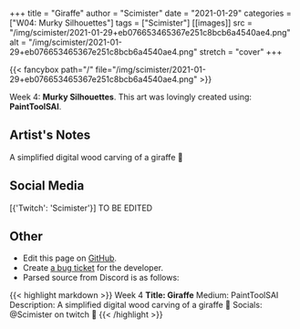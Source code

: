 +++
title =       "Giraffe"
author =      "Scimister"
date =        "2021-01-29"
categories =  ["W04: Murky Silhouettes"]
tags =        ["Scimister"]
[[images]]
                      src = "/img/scimister/2021-01-29+eb076653465367e251c8bcb6a4540ae4.png"
                      alt = "/img/scimister/2021-01-29+eb076653465367e251c8bcb6a4540ae4.png"
                      stretch = "cover"
+++


{{< fancybox path="/" file="/img/scimister/2021-01-29+eb076653465367e251c8bcb6a4540ae4.png" >}}


Week 4: **Murky Silhouettes**. This art was lovingly created using: **PaintToolSAI**.

## Artist's Notes

A simplified digital wood carving of a giraffe 🐘

## Social Media

[{'Twitch': 'Scimister'}] TO BE EDITED

## Other

- Edit this page on [GitHub](https://github.com/teaminkling/web-refresh/edit/main/blog/content/blog/scimister-week-4-427d.md).
- Create [a bug ticket](https://github.com/teaminkling/web-refresh/issues/new?assignees=&labels=bug&template=problem-report.md&title=) for the developer.
- Parsed source from Discord is as follows:

{{< highlight markdown >}}
Week 4
**Title: Giraffe**
Medium: PaintToolSAI
Description: A simplified digital wood carving of a giraffe 🐘 
Socials: @Scimister on twitch 🦒
{{< /highlight >}}